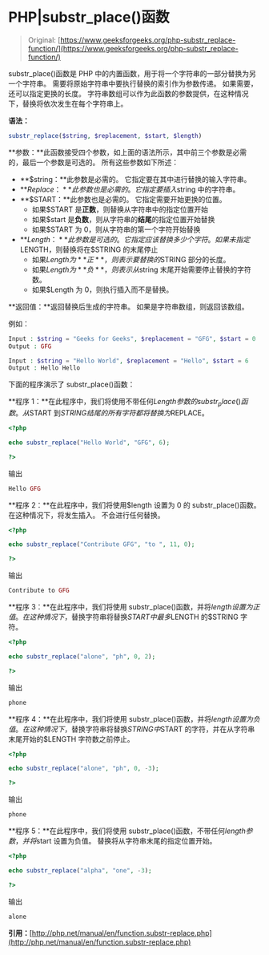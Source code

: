 # PHP|substr_place()函数

> Original: [https://www.geeksforgeeks.org/php-substr_replace-function/](https://www.geeksforgeeks.org/php-substr_replace-function/)

substr_place()函数是 PHP 中的内置函数，用于将一个字符串的一部分替换为另一个字符串。 需要将原始字符串中要执行替换的索引作为参数传递。 如果需要，还可以指定更换的长度。 字符串数组可以作为此函数的参数提供，在这种情况下，替换将依次发生在每个字符串上。

**语法：**

```php
substr_replace($string, $replacement, $start, $length)
```

**参数：**此函数接受四个参数，如上面的语法所示，其中前三个参数是必需的，最后一个参数是可选的。 所有这些参数如下所述：

*   **$string：**此参数是必需的。 它指定要在其中进行替换的输入字符串。
*   **$Replace：**此参数也是必需的。 它指定要插入$string 中的字符串。
*   **$START：**此参数也是必需的。 它指定需要开始更换的位置。
    *   如果$START 是**正数**，则替换从字符串中的指定位置开始
    *   如果$start 是**负数**，则从字符串的**结尾**的指定位置开始替换
    *   如果$START 为 0，则从字符串的第一个字符开始替换
*   **$Length：**此参数是可选的。 它指定应该替换多少个字符。 如果未指定$LENGTH，则替换将在$STRING 的末尾停止
    *   如果$Length 为**正**，则表示要替换的$STRING 部分的长度。
    *   如果$Length 为**负**，则表示从$string 末尾开始需要停止替换的字符数。
    *   如果$Length 为 0，则执行插入而不是替换。

**返回值：**返回替换后生成的字符串。 如果是字符串数组，则返回该数组。

例如：

```php
Input : $string = "Geeks for Geeks", $replacement = "GFG", $start = 0
Output : GFG

Input : $string = "Hello World", $replacement = "Hello", $start = 6
Output : Hello Hello

```

下面的程序演示了 substr_place()函数：

**程序 1：**在此程序中，我们将使用不带任何$Length 参数的 substr_place()函数。 从$START 到$STRING 结尾的所有字符都将替换为$REPLACE。

```php
<?php

echo substr_replace("Hello World", "GFG", 6);

?>
```

输出

```php
Hello GFG
```

**程序 2：**在此程序中，我们将使用$length 设置为 0 的 substr_place()函数。 在这种情况下，将发生插入。 不会进行任何替换。

```php
<?php

echo substr_replace("Contribute GFG", "to ", 11, 0);

?>
```

输出

```php
Contribute to GFG
```

**程序 3：**在此程序中，我们将使用 substr_place()函数，并将$length 设置为正值。 在这种情况下，$替换字符串将替换$START 中最多$LENGTH 的$STRING 字符。

```php
<?php

echo substr_replace("alone", "ph", 0, 2);

?>
```

输出

```php
phone
```

**程序 4：**在此程序中，我们将使用 substr_place()函数，并将$length 设置为负值。 在这种情况下，$替换字符串将替换$STRING 中$START 的字符，并在从字符串末尾开始的$LENGTH 字符数之前停止。

```php
<?php

echo substr_replace("alone", "ph", 0, -3);

?>
```

输出

```php
phone
```

**程序 5：**在此程序中，我们将使用 substr_place()函数，不带任何$length 参数，并将$start 设置为负值。 替换将从字符串末尾的指定位置开始。

```php
<?php

echo substr_replace("alpha", "one", -3);

?>
```

输出

```php
alone
```

**引用：**[http://php.net/manual/en/function.substr-replace.php](http://php.net/manual/en/function.substr-replace.php)
